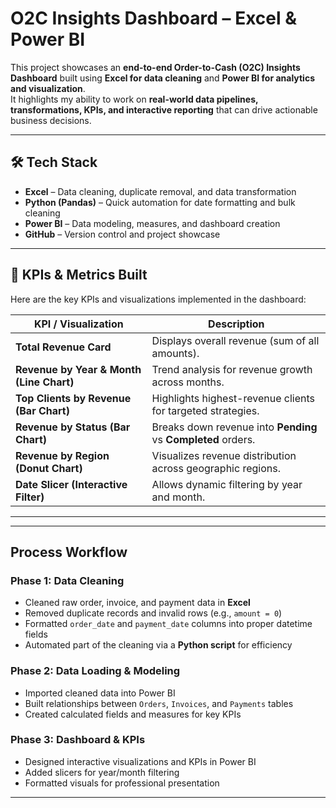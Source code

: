#  O2C Insights Dashboard – Excel & Power BI

This project showcases an **end-to-end Order-to-Cash (O2C) Insights Dashboard** built using **Excel for data cleaning** and **Power BI for analytics and visualization**.  
It highlights my ability to work on **real-world data pipelines, transformations, KPIs, and interactive reporting** that can drive actionable business decisions.

---



## 🛠️ Tech Stack
- **Excel** – Data cleaning, duplicate removal, and data transformation  
- **Python (Pandas)** – Quick automation for date formatting and bulk cleaning  
- **Power BI** – Data modeling, measures, and dashboard creation  
- **GitHub** – Version control and project showcase  

---

## 🔑 KPIs & Metrics Built
Here are the key KPIs and visualizations implemented in the dashboard:

| **KPI / Visualization** | **Description** |
|-------------------------|-----------------|
| **Total Revenue Card** | Displays overall revenue (sum of all amounts). |
| **Revenue by Year & Month (Line Chart)** | Trend analysis for revenue growth across months. |
| **Top Clients by Revenue (Bar Chart)** | Highlights highest-revenue clients for targeted strategies. |
| **Revenue by Status (Bar Chart)** | Breaks down revenue into **Pending** vs **Completed** orders. |
| **Revenue by Region (Donut Chart)** | Visualizes revenue distribution across geographic regions. |
| **Date Slicer (Interactive Filter)** | Allows dynamic filtering by year and month. |

---

---

##  Process Workflow
### **Phase 1: Data Cleaning**
- Cleaned raw order, invoice, and payment data in **Excel**  
- Removed duplicate records and invalid rows (e.g., `amount = 0`)  
- Formatted `order_date` and `payment_date` columns into proper datetime fields  
- Automated part of the cleaning via a **Python script** for efficiency

### **Phase 2: Data Loading & Modeling**
- Imported cleaned data into Power BI  
- Built relationships between `Orders`, `Invoices`, and `Payments` tables  
- Created calculated fields and measures for key KPIs  

### **Phase 3: Dashboard & KPIs**
- Designed interactive visualizations and KPIs in Power BI  
- Added slicers for year/month filtering  
- Formatted visuals for professional presentation  


---


